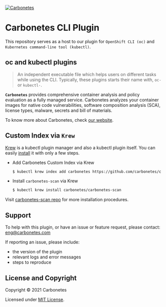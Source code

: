 [![Carbonetes](https://cdn.carbonetes.com/carbonetes-plugin/assets/branding/branding_header.png)](https://carbonetes.com)

# Carbonetes CLI Plugin

This repository serves as a host to our plugin for `OpenShift CLI (oc)` and `Kubernetes command-line tool (kubectl)`.

## oc and kubectl plugins

> An independent executable file which helps users on different tasks while using the CLI. Typically, these plugins starts their name with, `oc-` or `kubectl-`.

**`Carbonetes`** provides comprehensive container analysis and policy evaluation as a fully managed service. Carbonetes analyzes your container images for native code vulnerabilities, software composition analysis (SCA), license types, malware, secrets and bill of materials.

To know more about Carbonetes, check [our website](https://carbonetes.com).

## Custom Index via `Krew`

[Krew](https://krew.sigs.k8s.io/) is a kubectl plugin manager and also a kubectl plugin itself. You can easily [install](https://krew.sigs.k8s.io/docs/user-guide/setup/install/) it with only a few steps.

* Add Carbonetes Custom Index via Krew
    ```sh
    $ kubectl krew index add carbonetes https://github.com/carbonetes/carbonetes-kube-plugin.git
    ```
* Install `carbonetes-scan` via Krew
    ```sh
    $ kubectl krew install carbonetes/carbonetes-scan
    ```

Visit [carbonetes-scan repo](https://github.com/carbonetes/kubectl-carbonetes-scan) for more installation procedures.

## Support
To help with this plugin, or have an issue or feature request, please contact: [eng@carbonetes.com](eng@carbonetes.com)

If reporting an issue, please include:

* the version of the plugin
* relevant logs and error messages
* steps to reproduce

## License and Copyright

Copyright © 2021 Carbonetes

Licensed under [MIT License](LICENSE).